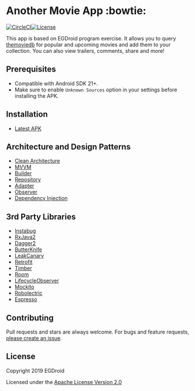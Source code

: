 Another Movie App :bowtie:
========
[![CircleCI](https://circleci.com/gh/eg-droid/AnotherMovieApp.svg?style=svg)](https://circleci.com/gh/eg-droid/AnotherMovieApp)[![License](https://img.shields.io/badge/License-Apache%202.0-blue.svg)](https://choosealicense.com/licenses/apache-2.0/)

This app is based on EGDroid program exercise. It allows you to query [themoviedb](https://www.themoviedb.org/en) for popular and upcoming movies and add them to your collection. You can also view trailers, comments, share and more! 

<h2>Prerequisites</h2>

- Compatible with Android SDK 21+.
- Make sure to enable `Unknown Sources` option in your settings before installing the APK.

<h2>Installation</h2>

- [Latest APK]()

<h2>Architecture and Design Patterns</h2>

- [Clean Architecture](https://fernandocejas.com/2018/05/07/architecting-android-reloaded/)
- [MVVM](https://www.raywenderlich.com/34-design-patterns-by-tutorials-mvvm)
- [Builder](https://en.wikipedia.org/wiki/Builder_pattern)
- [Repository](https://msdn.microsoft.com/en-us/library/ff649690.aspx)
- [Adapter](https://www.raywenderlich.com/470-common-design-patterns-for-android-with-kotlin#toc-anchor-007)
- [Observer](https://www.raywenderlich.com/470-common-design-patterns-for-android-with-kotlin#toc-anchor-011)
- [Dependency Injection](https://www.raywenderlich.com/470-common-design-patterns-for-android-with-kotlin#toc-anchor-004)

<h2>3rd Party Libraries</h2>

- [Instabug](https://docs.instabug.com/docs/introduction)
- [RxJava2](https://github.com/ReactiveX/RxJava)
- [Dagger2](https://github.com/google/dagger)
- [ButterKnife](https://github.com/JakeWharton/butterknife)
- [LeakCanary](https://github.com/square/leakcanary)
- [Retrofit](https://github.com/square/retrofit)
- [Timber](https://github.com/JakeWharton/timber)
- [Room](https://developer.android.com/jetpack/androidx/releases/room)
- [LifecycleObserver](https://developer.android.com/topic/libraries/architecture/lifecycle.html)
- [Mockito](https://site.mockito.org/)
- [Robolectric](http://robolectric.org/) 
- [Espresso](https://developer.android.com/training/testing/ui-testing/espresso-testing)

<h2>Contributing</h2>

Pull requests and stars are always welcome. For bugs and feature requests, [please create an issue](../../issues/new).

<h2>License</h2>

Copyright 2019 EGDroid

Licensed under the [Apache License Version 2.0](LICENSE.md)
